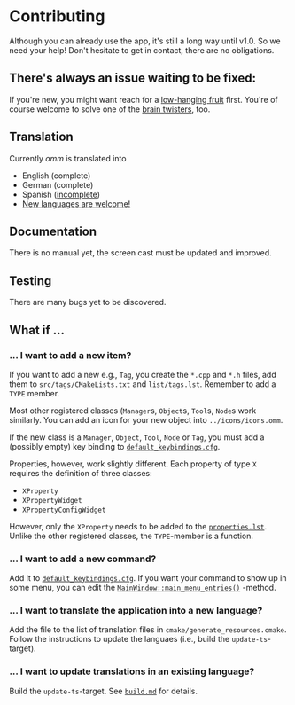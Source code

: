 # Contributing
Although you can already use the app, it's still a long way until v1.0.
So we need your help!
Don't hesitate to get in contact, there are no obligations.

## There's always an issue waiting to be fixed:
If you're new, you might want reach for a [low-hanging fruit](https://github.com/pasbi/ommpfritt/labels/good%20first%20issue)
first.
You're of course welcome to solve one of the [brain twisters](https://github.com/pasbi/ommpfritt/issues), too.

## Translation
Currently *omm* is translated into
-   English (complete)
-   German (complete)
-   Spanish ([incomplete](#-i-want-to-improve-existing-translation))
-   [New languages are welcome!](#-i-want-to-translate-omm-into-a-new-language)

## Documentation
There is no manual yet, the screen cast must be updated and improved.

## Testing
There are many bugs yet to be discovered.

## What if ...

### ... I want to add a new item?

If you want to add a new e.g., `Tag`, you create the `*.cpp` and `*.h` files,
add them to `src/tags/CMakeLists.txt` and `list/tags.lst`.
Remember to add a `TYPE` member.

Most other registered classes (`Manager`s, `Object`s, `Tool`s, `Node`s work
similarly.
You can add an icon for your new object into `../icons/icons.omm`.

If the new class is a `Manager`, `Object`, `Tool`, `Node` or `Tag`,
you must add a (possibly empty) key binding to
[`default_keybindings.cfg`](../keybindings/default_keybindings.cfg).

Properties, however, work slightly different.
Each property of type `X` requires the definition of three classes:

-   `XProperty`
-   `XPropertyWidget`
-   `XPropertyConfigWidget`

However, only the `XProperty` needs to be added to the
[`properties.lst`](../lists/properties.lst).
Unlike the other registered classes, the `TYPE`-member is a function.

### ... I want to add a new command?

Add it to [`default_keybindings.cfg`](../keybindings/default_keybindings.cfg).
If you want your command to show up in some menu, you can edit the
[`MainWindow::main_menu_entries()`](../src/mainwindow/mainwindow.cpp)
-method.

### ... I want to translate the application into a new language?

Add the file to the list of translation files in `cmake/generate_resources.cmake`.
Follow the instructions to update the languaes (i.e., build the `update-ts`-target).

### ... I want to update translations in an existing language?

Build the `update-ts`-target.
See [`build.md`](build.md) for details.
